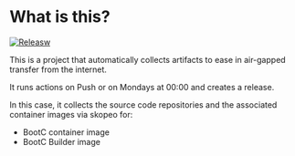 # What is this?

[![Releasw](https://github.com/jacobsfederal/Collector-BootC/actions/workflows/collect.yml/badge.svg?branch=main)](https://github.com/JacobsFederal/Collector-BootC/actions/workflows/collect.yml)

This is a project that automatically collects artifacts to ease in air-gapped transfer from the internet.

It runs actions on Push or on Mondays at 00:00 and creates a release.

In this case, it collects the source code repositories and the associated container images via skopeo for:

- BootC container image
- BootC Builder image
